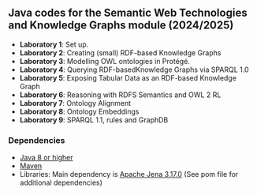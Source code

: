 ## Java codes for the Semantic Web Technologies and Knowledge Graphs module (2024/2025)

- **Laboratory 1**: Set up.
- **Laboratory 2**: Creating (small) RDF-based Knowledge Graphs
- **Laboratory 3**: Modelling OWL ontologies in Protégé.
- **Laboratory 4**: Querying RDF-basedKnowledge Graphs via SPARQL 1.0
- **Laboratory 5**: Exposing Tabular Data as an RDF-based Knowledge Graph
- **Laboratory 6**: Reasoning with RDFS Semantics and OWL 2 RL
- **Laboratory 7**: Ontology Alignment
- **Laboratory 8**: Ontology Embeddings
- **Laboratory 9**: SPARQL 1.1, rules and GraphDB


### Dependencies

- [Java 8 or higher](https://www.oracle.com/uk/java/technologies/javase-downloads.html)
- [Maven](https://maven.apache.org/install.html) 
- Libraries: Main dependency is [Apache Jena 3.17.0](https://jena.apache.org/index.html) (See pom file for additional dependencies)
